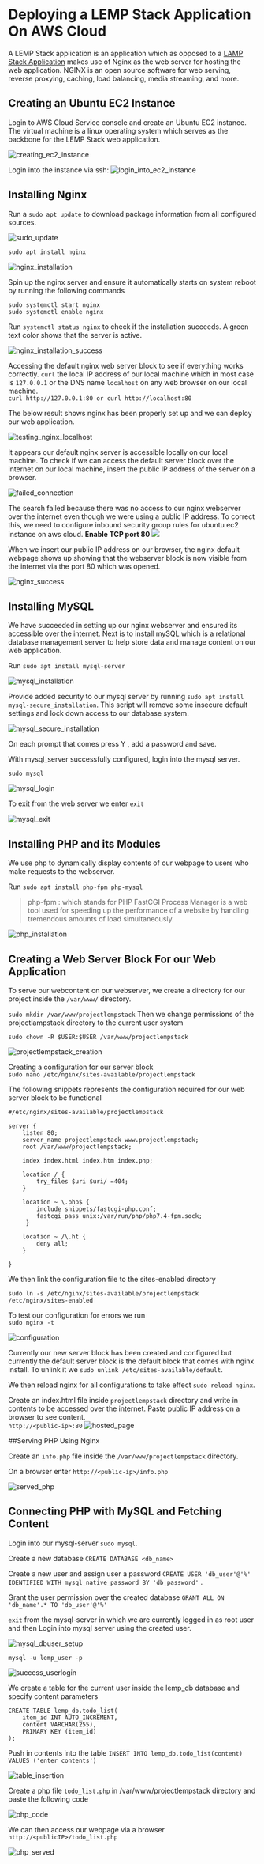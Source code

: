 # Deploying a LEMP Stack Application On AWS Cloud

A LEMP Stack application is an application which as opposed to a [LAMP Stack Application](https://github.com/Micah-Shallom/Deploying_A_LAMP_Stack_Application_on_AWS_Cloud/blob/main/project.md, 'My github article on LAMP Stack deployment') makes use of Nginx as the web server for hosting the web application. NGINX is an open source software for web serving, reverse proxying, caching, load balancing, media streaming, and more.

## Creating an Ubuntu EC2 Instance
Login to AWS Cloud Service console and create an Ubuntu EC2 instance. The virtual machine is a linux operating system which serves as the backbone for the LEMP Stack web application. 

![creating_ec2_instance](./img/1.%20ecs_creation.png)

Login into the instance via ssh:
![login_into_ec2_instance](./img/2.ec2_login.png)

## Installing Nginx

Run a `sudo apt update` to download package information from all configured sources.

![sudo_update](./img/3.ec2_update.png)

`sudo apt install nginx`

![nginx_installation](./img/4.nginx_install.png)

Spin up the nginx server and ensure it automatically starts on system reboot by running the following commands
```
sudo systemctl start nginx
sudo systemctl enable nginx
```
Run `systemctl status nginx` to check if the installation succeeds. A green text color shows that the server is active.

![nginx_installation_success](./img/5.nginx_install_success.png)

Accessing the default nginx web server block to see if everything works correctly. `curl` the local IP address of our local machine which in most case is `127.0.0.1` or the DNS name `localhost` on any web browser on our local machine.<br/> 
`curl http://127.0.0.1:80 or curl http://localhost:80`

The below result shows nginx has been properly set up and we can deploy our web application.

![testing_nginx_localhost](./img/6.testing_nginx_install_via_localhost.png)

It appears our default nginx server is accessible locally on our local machine. To check if we can access the default server block over the internet on our local machine, insert the public IP address of the server on a browser.

![failed_connection](./img/7.publicip_connect_failed.png)

The search failed because there was no access to our nginx webserver over the internet even though we were using a public IP address. To correct this, we need to configure inbound security group rules for ubuntu ec2 instance on aws cloud.
**Enable TCP port 80**
![](./img/8.security_grouprule_set.png)

When we insert our public IP address on our browser, the nginx default webpage shows up showing that the webserver block is now visible from the internet via the port 80 which was opened.

![nginx_success](./img/9.publicip_connect_success.png)

## Installing MySQL 

We have succeeded in setting up our nginx webserver and ensured its accessible over the internet. Next is to install mySQL which is a relational database management server to help store data and manage content on our web application.

Run `sudo apt install mysql-server` 

![mysql_installation](./img/10.installing_mysql_server.png)

Provide added security to our mysql server by running `sudo apt install mysql-secure_installation`. This script will remove some insecure default settings and lock down access to our database system.

![mysql_secure_installation](./img/11.mysql_secure_installation.png)

On each prompt that comes press Y , add a password and save.

With mysql_server successfully configured, login into the mysql server.

`sudo mysql`

![mysql_login](./img/12.mysql_login.png)

To exit from the web server we enter `exit`

![mysql_exit](./img/13.mysql_exit.png)

## Installing PHP and its Modules
We use php to dynamically display contents of our webpage to users who make requests to the webserver.

Run `sudo apt install php-fpm php-mysql` <br/>
>php-fpm : which stands for PHP FastCGI Process Manager is a web tool used for speeding up the performance of a website by handling tremendous amounts of load simultaneously.

![php_installation](./img/14.php_installation.png)

## Creating a Web Server Block For our Web Application

To serve our webcontent on our webserver, we create a directory for our project inside the `/var/www/` directory. 

`sudo mkdir /var/www/projectlempstack`
Then we change permissions of the projectlampstack directory to the current user system

`sudo chown -R $USER:$USER /var/www/projectlempstack`

![projectlempstack_creation](./img/15.projectlempstack_creation.png)

Creating a configuration for our server block<br/>
`sudo nano /etc/nginx/sites-available/projectlempstack`

The following snippets represents the configuration required for our web server block to be functional
```
#/etc/nginx/sites-available/projectlempstack

server {
    listen 80;
    server_name projectlempstack www.projectlempstack;
    root /var/www/projectlempstack;

    index index.html index.htm index.php;

    location / {
        try_files $uri $uri/ =404;
    }

    location ~ \.php$ {
        include snippets/fastcgi-php.conf;
        fastcgi_pass unix:/var/run/php/php7.4-fpm.sock;
     }

    location ~ /\.ht {
        deny all;
    }

}
```

We then link the configuration file to the sites-enabled directory

`sudo ln -s /etc/nginx/sites-available/projectlempstack /etc/nginx/sites-enabled`

To test our configuration for errors we run<br/>
`sudo nginx -t`

![configuration](./img/17.nginx_projectlempstack_configuration.png)

Currently our new server block has been created and configured but currently the default server block is the default block that comes with nginx install. To unlink it we `sudo unlink /etc/sites-available/default`. <br/>

We then reload nginx for all configurations to take effect `sudo reload nginx`.

Create an index.html file inside `projectlempstack` directory and write in contents to be accessed over the internet. Paste public IP address on a browser to see content.<br/>
`http://<public-ip>:80`
![hosted_page](./img/18.hosted_page.jpg)

##Serving PHP Using Nginx

Create an `info.php` file inside the `/var/www/projectlempstack` directory.

On a browser enter `http://<public-ip>/info.php`

![served_php](./img/19.served_php_file.jpg)


 ## Connecting PHP with MySQL and Fetching Content

 Login into our mysql-server `sudo mysql`.<br/>

 Create a new database `CREATE DATABASE <db_name>`

 Create a new user and assign user a password `CREATE USER 'db_user'@'%' IDENTIFIED WITH mysql_native_password BY 'db_password'` .

 Grant the user permission over the created database `GRANT ALL ON 'db_name'.* TO 'db_user'@'%'`

 `exit` from the mysql-server in which we are currently logged in as root user and then Login into mysql server using the created user.

 ![mysql_dbuser_setup](./img/20.mysql_dbuser_setup.jpg)
 

 `mysql -u lemp_user -p`

 ![success_userlogin](./img/21.success_userlogin.jpg)

We create a table for the current user inside the lemp_db database and specify content parameters

```
CREATE TABLE lemp_db.todo_list(
    item_id INT AUTO_INCREMENT,
    content VARCHAR(255),
    PRIMARY KEY (item_id)
);
```

Push in contents into the table 
`INSERT INTO lemp_db.todo_list(content) VALUES ('enter contents')`

![table_insertion](./img/23.table_insertion.jpg)

Create a php file `todo_list.php` in /var/www/projectlempstack directory and paste the following code

![php_code](./img/24.php_code.jpg)

We can then access our webpage via a browser
`http://<publicIP>/todo_list.php`

![php_served](./img/25.php_served.jpg)